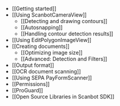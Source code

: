 * [[Getting started]]
* [[Using ScanbotCameraView]]
    * [[Detecting and drawing contours]]
    * [[Autosnapping]]
    * [[Handling contour detection results]]
* [[Using EditPolygonImageView]]
* [[Creating documents]]
    * [[Optimizing image size]]
    * [[Advanced: Detection and Filters]]
* [[Output format]]
* [[OCR document scanning]]
* [[Using SEPA PayFormScanner]]
* [[Permissions]]
* [[ProGuard]]
* [[Open Source Libraries in Scanbot SDK]]